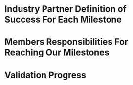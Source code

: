 # Industry Partner Definition of Success For Each Milestone



# Members Responsibilities For Reaching Our Milestones



# Validation Progress
